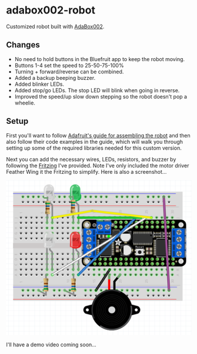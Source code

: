 # adabox002-robot
Customized robot built with [AdaBox002](https://www.adafruit.com/products/3235).

## Changes
 * No need to hold buttons in the Bluefruit app to keep the robot moving.
 * Buttons 1-4 set the speed to 25-50-75-100%
 * Turning + forward/reverse can be combined.
 * Added a backup beeping buzzer.
 * Added blinker LEDs.
 * Added stop/go LEDs. The stop LED will blink when going in reverse.
 * Improved the speed/up slow down stepping so the robot doesn't pop a wheelie.
 
## Setup
First you'll want to follow [Adafruit's guide for assembling the robot](https://learn.adafruit.com/adabox002/assembling-your-robot) and then also follow their code examples in the guide, which will walk you through setting up some of the required libraries needed for this custom version.

Next you can add the necessary wires, LEDs, resistors, and buzzer by following the [Fritzing](./adabox002-robot.fzz) I've provided. Note I've only included the motor driver Feather Wing it the Fritzing to simplify. Here is also a screenshot...
 
![adabox002-robot Fritzing](./adabox002-robot.png?raw=true "adabox002-robot Fritzing")

I'll have a demo video coming soon...
